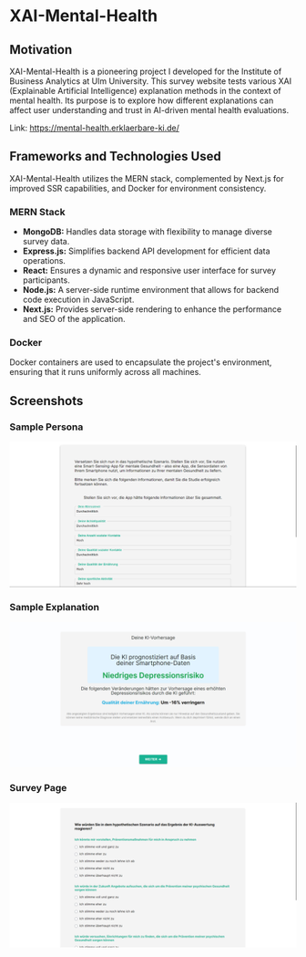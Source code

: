 # XAI-Mental-Health
## Motivation

XAI-Mental-Health is a pioneering project I developed for the Institute of Business Analytics at Ulm University. This survey website tests various XAI (Explainable Artificial Intelligence) explanation methods in the context of mental health. Its purpose is to explore how different explanations can affect user understanding and trust in AI-driven mental health evaluations.

Link: https://mental-health.erklaerbare-ki.de/

## Frameworks and Technologies Used

XAI-Mental-Health utilizes the MERN stack, complemented by Next.js for improved SSR capabilities, and Docker for environment consistency.

### MERN Stack

- **MongoDB:** Handles data storage with flexibility to manage diverse survey data.
- **Express.js:** Simplifies backend API development for efficient data operations.
- **React:** Ensures a dynamic and responsive user interface for survey participants.
- **Node.js:** A server-side runtime environment that allows for backend code execution in JavaScript.
- **Next.js:** Provides server-side rendering to enhance the performance and SEO of the application.

### Docker
Docker containers are used to encapsulate the project's environment, ensuring that it runs uniformly across all machines.

## Screenshots

### Sample Persona

![Sample Application User Persona](screenshots/Persona.png)

### Sample Explanation
![Sample XAI generated Exaplantion Screen](screenshots/Explanation.png)

### Survey Page
![Sample survey page](screenshots/Survey.png)
